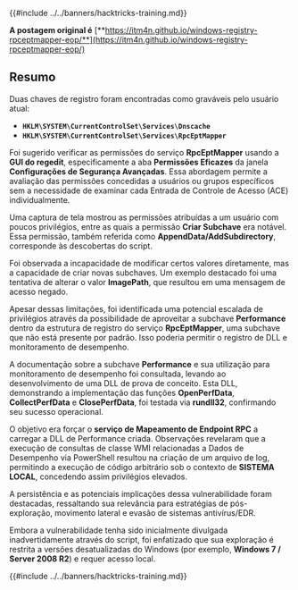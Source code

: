 {{#include ../../banners/hacktricks-training.md}}

**A postagem original é** [**https://itm4n.github.io/windows-registry-rpceptmapper-eop/**](https://itm4n.github.io/windows-registry-rpceptmapper-eop/)

## Resumo

Duas chaves de registro foram encontradas como graváveis pelo usuário atual:

- **`HKLM\SYSTEM\CurrentControlSet\Services\Dnscache`**
- **`HKLM\SYSTEM\CurrentControlSet\Services\RpcEptMapper`**

Foi sugerido verificar as permissões do serviço **RpcEptMapper** usando a **GUI do regedit**, especificamente a aba **Permissões Eficazes** da janela **Configurações de Segurança Avançadas**. Essa abordagem permite a avaliação das permissões concedidas a usuários ou grupos específicos sem a necessidade de examinar cada Entrada de Controle de Acesso (ACE) individualmente.

Uma captura de tela mostrou as permissões atribuídas a um usuário com poucos privilégios, entre as quais a permissão **Criar Subchave** era notável. Essa permissão, também referida como **AppendData/AddSubdirectory**, corresponde às descobertas do script.

Foi observada a incapacidade de modificar certos valores diretamente, mas a capacidade de criar novas subchaves. Um exemplo destacado foi uma tentativa de alterar o valor **ImagePath**, que resultou em uma mensagem de acesso negado.

Apesar dessas limitações, foi identificada uma potencial escalada de privilégios através da possibilidade de aproveitar a subchave **Performance** dentro da estrutura de registro do serviço **RpcEptMapper**, uma subchave que não está presente por padrão. Isso poderia permitir o registro de DLL e monitoramento de desempenho.

A documentação sobre a subchave **Performance** e sua utilização para monitoramento de desempenho foi consultada, levando ao desenvolvimento de uma DLL de prova de conceito. Esta DLL, demonstrando a implementação das funções **OpenPerfData**, **CollectPerfData** e **ClosePerfData**, foi testada via **rundll32**, confirmando seu sucesso operacional.

O objetivo era forçar o **serviço de Mapeamento de Endpoint RPC** a carregar a DLL de Performance criada. Observações revelaram que a execução de consultas de classe WMI relacionadas a Dados de Desempenho via PowerShell resultou na criação de um arquivo de log, permitindo a execução de código arbitrário sob o contexto de **SISTEMA LOCAL**, concedendo assim privilégios elevados.

A persistência e as potenciais implicações dessa vulnerabilidade foram destacadas, ressaltando sua relevância para estratégias de pós-exploração, movimento lateral e evasão de sistemas antivírus/EDR.

Embora a vulnerabilidade tenha sido inicialmente divulgada inadvertidamente através do script, foi enfatizado que sua exploração é restrita a versões desatualizadas do Windows (por exemplo, **Windows 7 / Server 2008 R2**) e requer acesso local.

{{#include ../../banners/hacktricks-training.md}}
